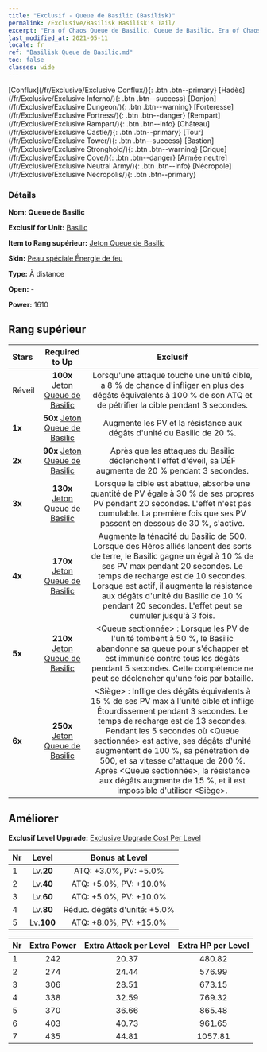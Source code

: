 ```yaml
---
title: "Exclusif - Queue de Basilic (Basilisk)"
permalink: /Exclusive/Basilisk Basilisk's Tail/
excerpt: "Era of Chaos Queue de Basilic. Queue de Basilic. Era of Chaos Exclusif Queue de Basilic. Basilic Exclusif."
last_modified_at: 2021-05-11
locale: fr
ref: "Basilisk Queue de Basilic.md"
toc: false
classes: wide
---
```

 [Conflux](/fr/Exclusive/Exclusive Conflux/){: .btn .btn--primary} [Hadès](/fr/Exclusive/Exclusive Inferno/){: .btn .btn--success} [Donjon](/fr/Exclusive/Exclusive Dungeon/){: .btn .btn--warning} [Forteresse](/fr/Exclusive/Exclusive Fortress/){: .btn .btn--danger} [Rempart](/fr/Exclusive/Exclusive Rampart/){: .btn .btn--info} [Château](/fr/Exclusive/Exclusive Castle/){: .btn .btn--primary} [Tour](/fr/Exclusive/Exclusive Tower/){: .btn .btn--success} [Bastion](/fr/Exclusive/Exclusive Stronghold/){: .btn .btn--warning} [Crique](/fr/Exclusive/Exclusive Cove/){: .btn .btn--danger} [Armée neutre](/fr/Exclusive/Exclusive Neutral Army/){: .btn .btn--info} [Nécropole](/fr/Exclusive/Exclusive Necropolis/){: .btn .btn--primary} 

### Détails
 **Nom: Queue de Basilic** 

 **Exclusif for Unit:** [Basilic](/fr/units/Basilisk/) 

 **Item to Rang supérieur:** [Jeton Queue de Basilic](/ItemsFR/con_994/)

 **Skin:** [Peau spéciale Énergie de feu](/ItemsFR/con_662/)

 **Type:** À distance

 **Open:** -

 **Power:** 1610

## Rang supérieur

  |     Stars    |  Required to Up | Exclusif |
  |:-------------|:---------------:|:---------------:|
  |  Réveil  | **100x** [Jeton Queue de Basilic](/ItemsFR/con_994/) | Lorsqu'une attaque touche une unité cible, a 8 % de chance d'infliger en plus des dégâts équivalents à 100 % de son ATQ et de pétrifier la cible pendant 3 secondes. |
  | **1x** <i class="fas fa-star"/> | **50x** [Jeton Queue de Basilic](/ItemsFR/con_994/) | Augmente les PV et la résistance aux dégâts d'unité du Basilic de 20 %. |
  | **2x** <i class="fas fa-star"/> | **90x** [Jeton Queue de Basilic](/ItemsFR/con_994/) | Après que les attaques du Basilic déclenchent l'effet d'éveil, sa DÉF augmente de 20 % pendant 3 secondes. |
  | **3x** <i class="fas fa-star"/> | **130x** [Jeton Queue de Basilic](/ItemsFR/con_994/) | Lorsque la cible est abattue, <Miasme pestilentiel> absorbe une quantité de PV égale à 30 % de ses propres PV pendant 20 secondes. L'effet n'est pas cumulable. La première fois que ses PV passent en dessous de 30 %, <Miasme pestilentiel> s'active. |
  | **4x** <i class="fas fa-star"/> | **170x** [Jeton Queue de Basilic](/ItemsFR/con_994/) | Augmente la ténacité du Basilic de 500. Lorsque des Héros alliés lancent des sorts de terre, le Basilic gagne un <Miasme pestilentiel> égal à 10 % de ses PV max pendant 20 secondes. Le temps de recharge est de 10 secondes. Lorsque <Miasme pestilentiel> est actif, il augmente la résistance aux dégâts d'unité du Basilic de 10 % pendant 20 secondes. L'effet peut se cumuler jusqu'à 3 fois. |
  | **5x** <i class="fas fa-star"/> | **210x** [Jeton Queue de Basilic](/ItemsFR/con_994/) | <Queue sectionnée> : Lorsque les PV de l'unité tombent à 50 %, le Basilic abandonne sa queue pour s'échapper et est immunisé contre tous les dégâts pendant 5 secondes. Cette compétence ne peut se déclencher qu'une fois par bataille. |
  | **6x** <i class="fas fa-star"/> | **250x** [Jeton Queue de Basilic](/ItemsFR/con_994/) | <Siège> : Inflige des dégâts équivalents à 15 % de ses PV max à l'unité cible et inflige Étourdissement pendant 3 secondes. Le temps de recharge est de 13 secondes. Pendant les 5 secondes où <Queue sectionnée> est active, ses dégâts d'unité augmentent de 100 %, sa pénétration de 500, et sa vitesse d'attaque de 200 %. Après <Queue sectionnée>, la résistance aux dégâts augmente de 15 %, et il est impossible d'utiliser <Siège>. |


## Améliorer
 **Exclusif Level Upgrade:** [Exclusive Upgrade Cost Per Level](/Exclusive/ExclusiveUpgradeCostPerLevel/)

  |  Nr  |   Level  | Bonus at Level |
  |:-----|:--------:|:--------------:|
  | 1 | Lv.**20** | ATQ: +3.0%, PV: +5.0% |
  | 2 | Lv.**40** | ATQ: +5.0%, PV: +10.0% |
  | 3 | Lv.**60** | ATQ: +5.0%, PV: +10.0% |
  | 4 | Lv.**80** | Réduc. dégâts d'unité: +5.0% |
  | 5 | Lv.**100** | ATQ: +8.0%, PV: +15.0% |


  |  Nr  |  Extra Power | Extra Attack per Level | Extra HP per Level |
  |:-----|:--------:|:--------:|:--------:|
  | 1 | 242 | 20.37 | 480.82 |
  | 2 | 274 | 24.44 | 576.99 |
  | 3 | 306 | 28.51 | 673.15 |
  | 4 | 338 | 32.59 | 769.32 |
  | 5 | 370 | 36.66 | 865.48 |
  | 6 | 403 | 40.73 | 961.65 |
  | 7 | 435 | 44.81 | 1057.81 |


